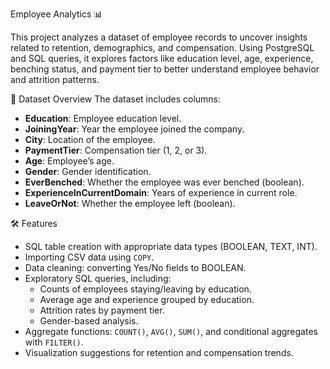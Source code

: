 Employee Analytics 📊

This project analyzes a dataset of employee records to uncover insights related to retention, demographics, and compensation. Using PostgreSQL and SQL queries, it explores factors like education level, age, experience, benching status, and payment tier to better understand employee behavior and attrition patterns.

 📁 Dataset Overview
The dataset includes columns:
- **Education**: Employee education level.
- **JoiningYear**: Year the employee joined the company.
- **City**: Location of the employee.
- **PaymentTier**: Compensation tier (1, 2, or 3).
- **Age**: Employee’s age.
- **Gender**: Gender identification.
- **EverBenched**: Whether the employee was ever benched (boolean).
- **ExperienceInCurrentDomain**: Years of experience in current role.
- **LeaveOrNot**: Whether the employee left (boolean).

🛠️ Features
- SQL table creation with appropriate data types (BOOLEAN, TEXT, INT).
- Importing CSV data using `COPY`.
- Data cleaning: converting Yes/No fields to BOOLEAN.
- Exploratory SQL queries, including:
  - Counts of employees staying/leaving by education.
  - Average age and experience grouped by education.
  - Attrition rates by payment tier.
  - Gender-based analysis.
- Aggregate functions: `COUNT()`, `AVG()`, `SUM()`, and conditional aggregates with `FILTER()`.
- Visualization suggestions for retention and compensation trends.
